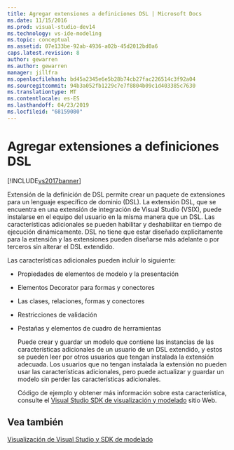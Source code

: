 ```yaml
---
title: Agregar extensiones a definiciones DSL | Microsoft Docs
ms.date: 11/15/2016
ms.prod: visual-studio-dev14
ms.technology: vs-ide-modeling
ms.topic: conceptual
ms.assetid: 07e133be-92ab-4936-a02b-45d2012bd0a6
caps.latest.revision: 8
author: gewarren
ms.author: gewarren
manager: jillfra
ms.openlocfilehash: bd45a2345e6e5b28b74cb27fac226514c3f92a04
ms.sourcegitcommit: 94b3a052fb1229c7e7f8804b09c1d403385c7630
ms.translationtype: MT
ms.contentlocale: es-ES
ms.lasthandoff: 04/23/2019
ms.locfileid: "68159080"
---
```

# <a name="adding-extensions-to-dsl-definitions"></a>Agregar extensiones a definiciones DSL
[!INCLUDE[vs2017banner](../includes/vs2017banner.md)]

Extensión de la definición de DSL permite crear un paquete de extensiones para un lenguaje específico de dominio (DSL). La extensión DSL, que se encuentra en una extensión de integración de Visual Studio (VSIX), puede instalarse en el equipo del usuario en la misma manera que un DSL. Las características adicionales se pueden habilitar y deshabilitar en tiempo de ejecución dinámicamente. DSL no tiene que estar diseñado explícitamente para la extensión y las extensiones pueden diseñarse más adelante o por terceros sin alterar el DSL extendido.  
  
 Las características adicionales pueden incluir lo siguiente:  
  
- Propiedades de elementos de modelo y la presentación  
  
- Elementos Decorator para formas y conectores  
  
- Las clases, relaciones, formas y conectores  
  
- Restricciones de validación  
  
- Pestañas y elementos de cuadro de herramientas  
  
  Puede crear y guardar un modelo que contiene las instancias de las características adicionales de un usuario de un DSL extendido, y estos se pueden leer por otros usuarios que tengan instalada la extensión adecuada. Los usuarios que no tengan instalada la extensión no pueden usar las características adicionales, pero puede actualizar y guardar un modelo sin perder las características adicionales.  
  
  Código de ejemplo y obtener más información sobre esta característica, consulte el [Visual Studio SDK de visualización y modelado](http://go.microsoft.com/fwlink/?LinkID=186128) sitio Web.  
  
## <a name="see-also"></a>Vea también  
 [Visualización de Visual Studio y SDK de modelado](http://go.microsoft.com/fwlink/?LinkID=186128)
